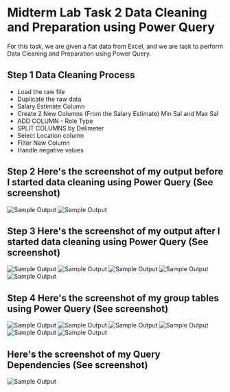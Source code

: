 # Midterm Lab Task 2 Data Cleaning and Preparation using Power Query
For this task, we are given a flat data from Excel, and we are task to perform Data Cleaning and Preparation using Power Query.

## Step 1 Data Cleaning Process
- Load the raw file
- Duplicate the raw data
- Salary Estimate Column
- Create 2 New Columns (From the Salary Estimate) Min Sal and Max Sal
- ADD COLUMN - Role Type
- SPLIT COLUMNS by Delimeter
- Select Location column
- Filter New Column
- Handle negative values

## Step 2 Here's the screenshot of my output before I started data cleaning using Power Query (See screenshot)
![Sample Output](images/Uncleaned(1).jpg)
![Sample Output](images/Uncleaned(2).jpg)

## Step 3 Here's the screenshot of my output after I started data cleaning using Power Query (See screenshot) 
![Sample Output](images/After(1).png)
![Sample Output](images/After(2).png)
![Sample Output](images/After(3).png)
![Sample Output](images/After(4).png)
![Sample Output](images/After(5).png)

## Step 4 Here's the screenshot of my group tables using Power Query (See screenshot)
![Sample Output](images/SalBySizeRoleTyperef.png)
![Sample Output](images/SalByRoleTypedup.png)
![Sample Output](images/SalBySizeref.png)
![Sample Output](images/SalByStateref(1).png)
![Sample Output](images/SalByStateref(2).png)
![Sample Output](images/SalByStateref(3).png)

## Here's the screenshot of my Query Dependencies (See screenshot)
![Sample Output](images/QueryDependencies.png)
